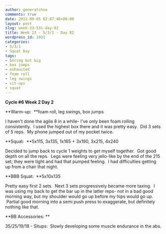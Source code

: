 ```yaml
---
author: generalchoa
comments: true
date: 2012-09-05 02:07:46+00:00
layout: post
slug: week-23-531-day-82
title: Week 23 - 5/3/1 - Day 82
wordpress_id: 1031
categories:
- 5/3/1
- Squat Day
tags:
- boring but big
- box jumps
- exhausted
- foam roll
- leg swings
- sit-ups
- squat
---
```


**Cycle #6
Week 2 Day 2**

**Warm-up:  **foam roll, leg swings, box jumps

I haven't done the agile 8 in a while- I've only been foam rolling consistently.  I used the highest box there and it was pretty easy.  Did 3 sets of 5 reps.  My phone jumped out of my pocket twice.

**Squat:  **5x115, 3x135, 1x165 + 3x190, 3x215, 4x240

Decided to jump back to cycle 1 weights to get myself together.  Got good depth on all the reps.  Legs were feeling very jello-like by the end of the 215 set; they were tight and had that pumped feeling.  I had difficulties getting up from a chair that night.

**BBB Squat:  **5x10x135

Pretty easy first 2 sets.  Next 3 sets progressively became more taxing.  I was using my back to get the bar up in the latter reps- not in a bad good morning way, but my shoulder would go up before my hips would go up.  Partial good morning into a semi push press to exaggerate, but definitely nothing like that.

**BB Accessories: **

35/25/19/18 - Situps:  Slowly developing some muscle endurance in the abs.
